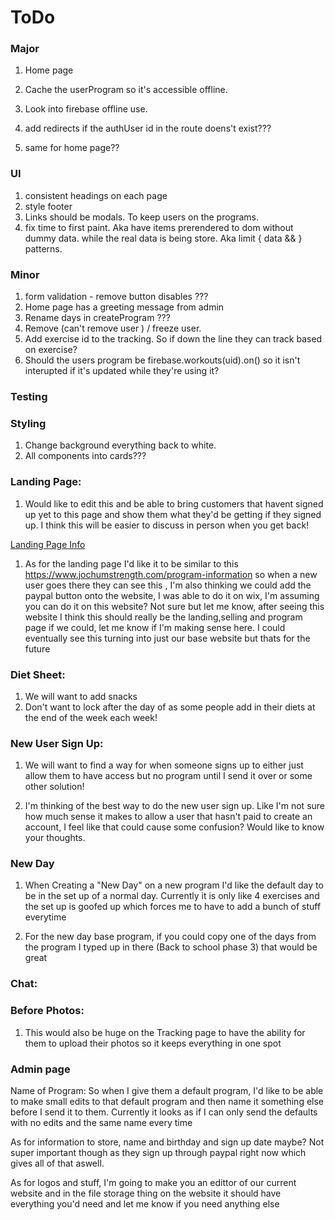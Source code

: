 # ToDo

### Major
1. Home page

1. Cache the userProgram so it's accessible offline.
1. Look into firebase offline use.
1. add redirects if the authUser id in the route doens't exist???
1. same for home page??

### UI
1. consistent headings on each page
1. style footer
1. Links should be modals. To keep users on the programs.
1. fix time to first paint. Aka have items prerendered to dom without dummy data. while the real data is being store. Aka limit { data && <element>} patterns.

### Minor
1. form validation - remove button disables ???
1. Home page has a greeting message from admin
1. Rename days in createProgram ???
1. Remove (can't remove user ) / freeze user.
1. Add exercise id to the tracking. So if down the line they can track based on exercise?
1. Should the users program be firebase.workouts(uid).on() so it isn't interupted if it's updated while they're using it?

### Testing

### Styling
1. Change background everything back to white.
1. All components into cards???

### Landing Page:
 1. Would like to edit this and be able to bring customers that havent signed up yet to this page and show them what they'd be getting if they signed up. I think this will be easier to discuss in person when you get back!

 [Landing Page Info](https://www.jochumstrength.com/program-information)

 1. As for the landing page I'd like it to be similar to this https://www.jochumstrength.com/program-information so when a new user goes there they can see this , I'm also thinking we could add the paypal button onto the website, I was able to do it on wix, I'm assuming you can do it on this website? Not sure but let me know, after seeing this website I think this should really be the landing,selling and program page if we could, let me know if I'm making sense here. I could eventually see this turning into just our base website but thats for the future

### Diet Sheet:
1. We will want to add snacks
1. Don't want to lock after the day of as some people add in their diets at the end of the week each week!

### New User Sign Up:
1. We will want to find a way for when someone signs up to either just allow them to have access but no program until I send it over or some other solution!

1. I'm thinking of the best way to do the new user sign up. Like I'm not sure how much sense it makes to allow a user that hasn't paid to create an account, I feel like that could cause some confusion? Would like to know your thoughts.

### New Day
1. When Creating a "New Day" on a new program I'd like the default day to be in the set up of a normal day. Currently it is only like 4 exercises and the set up is goofed up which forces me to have to add a bunch of stuff everytime

1. For the new day base program, if you could copy one of the days from the program I typed up in there (Back to school phase 3) that would be great

### Chat:

### Before Photos:
1. This would also be huge on the Tracking page to have the ability for them to upload their photos so it keeps everything in one spot

### Admin page

Name of Program: So when I give them a default program, I'd like to be able to make small edits to that default program and then name it something else before I send it to them. Currently it looks as if I can only send the defaults with no edits and the same name every time

As for information to store, name and birthday and sign up date maybe? Not super important though as they sign up through paypal right now which gives all of that aswell.

As for logos and stuff, I'm going to make you an edittor of our current website and in the file storage thing on the website it should have everything you'd need and let me know if you need anything else